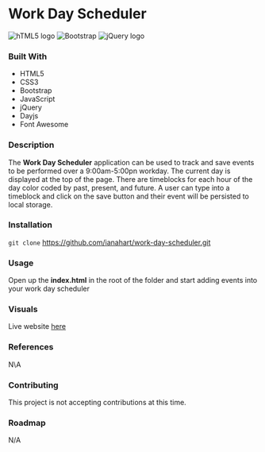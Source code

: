 # Work Day Scheduler

![hTML5 logo](https://camo.githubusercontent.com/830abe9a9f6a6b6d33bca330c069362c88809342ebb9772c1a36a13484a12b46/68747470733a2f2f696d672e736869656c64732e696f2f7374617469632f76313f7374796c653d666f722d7468652d6261646765266d6573736167653d48544d4c3526636f6c6f723d453334463236266c6f676f3d48544d4c35266c6f676f436f6c6f723d464646464646266c6162656c3d)
![Bootstrap](https://camo.githubusercontent.com/d05ff2d97c0f0ce802dd6f4ad93790623f66b4d503a2be97c9222c920b34314c/68747470733a2f2f696d672e736869656c64732e696f2f7374617469632f76313f7374796c653d666f722d7468652d6261646765266d6573736167653d426f6f74737472617026636f6c6f723d373935324233266c6f676f3d426f6f747374726170266c6f676f436f6c6f723d464646464646266c6162656c3d)
![jQuery logo](https://camo.githubusercontent.com/6e36af4e3cce1195ac21daf9bd921c809682ada6394a9f61a8b656991c1d6519/68747470733a2f2f696d672e736869656c64732e696f2f7374617469632f76313f7374796c653d666f722d7468652d6261646765266d6573736167653d6a517565727926636f6c6f723d303736394144266c6f676f3d6a5175657279266c6f676f436f6c6f723d464646464646266c6162656c3d)

### Built With

- HTML5
- CSS3
- Bootstrap
- JavaScript
- jQuery
- Dayjs
- Font Awesome

### Description

The **Work Day Scheduler** application can be used to track and save events to be performed over a 9:00am-5:00pn workday. The current day is displayed at the top of the page. There are timeblocks for each hour of the day color coded by past, present, and future. A user can type into a timeblock and click on the save button and their event will be persisted to local storage.

### Installation

`git clone` https://github.com/ianahart/work-day-scheduler.git

### Usage

Open up the **index.html** in the root of the folder
and start adding events into your work day scheduler

### Visuals

Live website [here](https://ianahart.github.io/work-day-scheduler/)

### References

N\A

### Contributing

This project is not accepting contributions at this time.

### Roadmap

N/A
